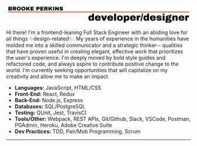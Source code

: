 ![Banner](https://github.com/brookeperkins/brookeperkins/blob/main/banner.png)

<span align="center"> Hi there! I'm a frontend-leaning Full Stack Engineer with an abiding love for all things ✨design-related✨. My years of experience in the humanities have molded me into a skilled communicator and a strategic thinker-- qualities that have proven useful in creating elegant, effective work that prioritizes the user's experience. I'm deeply moved by bold style guides and refactored code, and always aspire to contribute positive change to the world. I’m currently seeking opportunities that will capitalize on my creativity and allow me to make an impact. </span>

  <ul>
    <li><strong>Languages:</strong> JavaScript, HTML/CSS</li>
    <li><strong>Front-End:</strong> React, Redux</li>
    <li><strong>Back-End:</strong> Node.js, Express</li>
    <li><strong>Databases:</strong> SQL/PostgreSQL</li>
    <li><strong>Testing:</strong> QUnit, Jest, TravisCI</li>
    <li><strong>Tools/Other:</strong> Webpack, REST APIs, Git/Github, Slack, VSCode, Postman, PGAdmin, Heroku, Adobe Creative Suite</li>
    <li><strong>Dev Practices:</strong> TDD, Pair/Mob Programming, Scrum</li>
  </ul>
  
  ***
